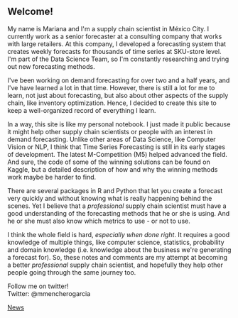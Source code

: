 ## Welcome! 
My name is Mariana and I'm a supply chain scientist in México City. I currently work as a senior forecaster at a consulting company that works with large retailers. At this company, I developed a forecasting system that creates weekly forecasts for thousands of time series at SKU-store level. I'm part of the Data Science Team, so I'm constantly researching and trying out new forecasting methods. 

I've been working on demand forecasting for over two and a half years, and I've have learned a lot in that time. However, there is still a lot for me to learn, not just about forecasting, but also about other aspects of the supply chain, like inventory optimization. Hence, I decided to create this site to keep a well-organized record of everything I learn. 

In a way, this site is like my personal notebook. I just made it public because it might help other supply chain scientists or people with an interest in demand forecasting. Unlike other areas of Data Science, like Computer Vision or NLP, I think that Time Series Forecasting is still in its early stages of development. The latest M-Competition (M5) helped advanced the field. And sure, the code of some of the winning solutions can be found on Kaggle, but a detailed description of how and why the winning methods work maybe be harder to find. 

There are several packages in R and Python that let you create a forecast very quickly and without knowing what is really happening behind the scenes. Yet I believe that a *professional* supply chain scientist must have a good understanding of the forecasting methods that he or she is using. And he or she must also know which metrics to use - or not to use. 

I think the whole field is hard, *especially when done right*. It requires a good knowledge of multiple things, like computer science, statistics, probability and domain knowledge (i.e. knowledge about the business we're generating a forecast for). So, these notes and comments are my attempt at becoming a better *professional* supply chain scientist, and hopefully they help other people going through the same journey too.

Follow me on twitter!  
Twitter: @mmencherogarcia 

<a href="News/">News</a>

